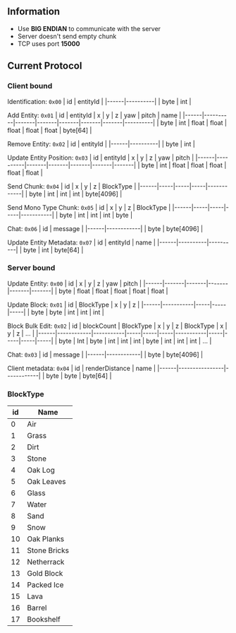 ## Information
- Use **BIG ENDIAN** to communicate with the server
- Server doesn't send empty chunk
- TCP uses port **15000**

## Current Protocol

### Client bound

Identification: `0x00`
| id   | entityId |
|------|----------|
| byte | int      |

Add Entity: `0x01`
| id   | entityId | x     | y     | z     | yaw   | pitch | name     |
|------|----------|-------|-------|-------|-------|-------|----------|
| byte | int      | float | float | float | float | float | byte[64] |

Remove Entity: `0x02`
| id   | entityId |
|------|----------|
| byte | int      |


Update Entity Position: `0x03`
| id   | entityId | x     | y     | z     | yaw   | pitch |
|------|----------|-------|-------|-------|-------|-------|
| byte | int      | float | float | float | float | float |

Send Chunk: `0x04`
| id   | x   | y   | z   | BlockType  |
|------|-----|-----|-----|------------|
| byte | int | int | int | byte[4096] |

Send Mono Type Chunk: `0x05`
| id   | x   | y   | z   | BlockType |
|------|-----|-----|-----|-----------|
| byte | int | int | int | byte      |

Chat: `0x06`
| id   | message    |
|------|------------|
| byte | byte[4096] |

Update Entity Metadata: `0x07`
| id   | entityId | name     |
|------|----------|----------|
| byte | int      | byte[64] |

### Server bound
Update Entity: `0x00`
| id   | x     | y     | z     | yaw   | pitch |
|------|-------|-------|-------|-------|-------|
| byte | float | float | float | float | float |

Update Block: `0x01`
| id   | BlockType | x   | y   | z   |
|------|-----------|-----|-----|-----|
| byte | byte      | int | int | int |

Block Bulk Edit: `0x02`
| id   | blockCount | BlockType | x   | y   | z   | BlockType | x   | y   | z   | ... |
|------|------------|-----------|-----|-----|-----|-----------|-----|-----|-----|-----|
| byte | Int        | byte      | int | int | int | byte      | int | int | int | ... |

Chat: `0x03`
| id   | message    |
|------|------------|
| byte | byte[4096] |

Client metadata: `0x04`
| id   | renderDistance | name       |
|------|----------------|------------|
| byte | byte           | byte[64]   |


### BlockType
| id | Name         |
|----|--------------|
| 0  | Air          |
| 1  | Grass        |
| 2  | Dirt         |
| 3  | Stone        |
| 4  | Oak Log      |
| 5  | Oak Leaves   |
| 6  | Glass        |
| 7  | Water        |
| 8  | Sand         |
| 9  | Snow         |
| 10 | Oak Planks   |
| 11 | Stone Bricks |
| 12 | Netherrack   |
| 13 | Gold Block   |
| 14 | Packed Ice   |
| 15 | Lava         |
| 16 | Barrel       |
| 17 | Bookshelf    |

